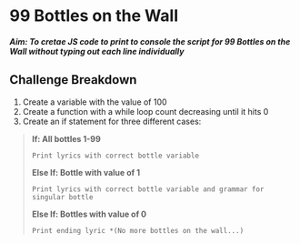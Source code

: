 # 99 Bottles on the Wall
##### Aim: To cretae JS code to print to console the script for 99 Bottles on the Wall without typing out each line individually

## Challenge Breakdown
1. Create a variable with the value of 100
2. Create a function with a while loop count decreasing until it hits 0
3. Create an if statement for three different cases:
> **If: All bottles 1-99**
> ```
> Print lyrics with correct bottle variable
> ```
> **Else If: Bottle with value of 1**
> ```
> Print lyrics with correct bottle variable and grammar for singular bottle
> ```
> **Else If: Bottles with value of 0**
> ```
> Print ending lyric *(No more bottles on the wall...)
> ```
